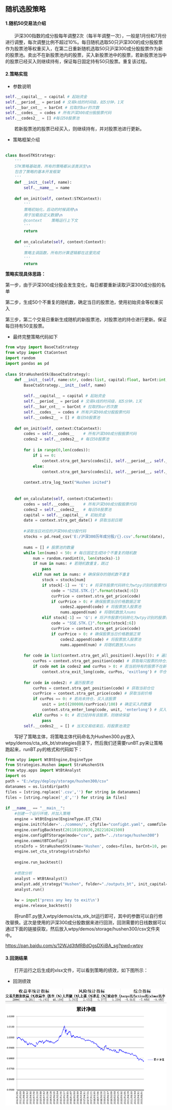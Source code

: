 ## 随机选股策略

#### 1.随机50交易法介绍

&emsp;&emsp;沪深300指数的成分股每年调整2次（每半年调整一次），一般是1月份和7月份进行调整，每次调整比例不超过10%。每日随机选取50只沪深300的成分股股票作为股票池等权重买入，在第二日重新随机选取50只沪深300成分股股票作为新的股票池。卖出不在新股票池内的股票，买入新股票池中的股票，若新股票池当中的股票已经买入则继续持有，保证每日固定持有50只股票。重复该过程。

#### 2.策略实现

- 参数说明

```python
self.__capital__ = capital # 起始资金
self.__period__ = period # 交易k线的时间级，如5分钟，1天
self.__bar_cnt__ = barCnt # 拉取的bar的次数
self.__codes__ = codes # 所有沪深300成分股股票代码
self.__codes2__ = [] #每日50股票池
```
&emsp;&emsp;若新股票池的股票已经买入，则继续持有，并对股票池进行更新。

- 策略框架介绍

```python

class BaseSTKStrategy:
    '''
    STK策略基础类，所有的策略都从该类派生\n
    包含了策略的基本开发框架
    '''
    def __init__(self, name):
        self.__name__ = name

    def on_init(self, context:STKContext):
        '''
        策略初始化，启动的时候调用\n
        用于加载自定义数据\n
        @context    策略运行上下文
        '''
        return
        
    def on_calculate(self, context:Context):
        '''
        策略主调函数，所有的计算逻辑都在这里完成
        '''
        return
```

**策略实现具体思路：**

第一步，由于沪深300成分股会发生变化，每日都要重新读取沪深300成分股的名单

第二步，生成50个不重复的随机数，确定当日的股票池，使用初始资金等权重买入

第三步，第二个交易日重新生成随机的新股票池，对股票池的持仓进行更新。保证每日持有50支股票。

- 最终完整策略代码如下

```python
from wtpy import BaseCtaStrategy
from wtpy import CtaContext
import random
import pandas as pd

class StraHushenStk(BaseCtaStrategy):
    def __init__(self, name:str, codes:list, capital:float, barCnt:int, period:str):
        BaseCtaStrategy.__init__(self, name)

		self.__capital__ = capital # 起始资金
		self.__period__ = period # 交易k线的时间级，如5分钟，1天
		self.__bar_cnt__ = barCnt # 拉取的bar的次数
		self.__codes__ = codes # 所有沪深300成分股股票代码
		self.__codes2__ = [] # 每日50股票池

    def on_init(self, context:CtaContext):
        codes = self.__codes__    # 所有沪深300成分股股票代码
        codes2 = self.__codes2__ # 每日50股票池

        for i in range(0,len(codes)):
            if i == 0:
                context.stra_get_bars(codes[i], self.__period__, self.__bar_cnt__, isMain=True) # 设置第一支股票为主要品种
            else:
                context.stra_get_bars(codes[i], self.__period__, self.__bar_cnt__, isMain=False)

        context.stra_log_text("Hushen inited")

    
    def on_calculate(self, context:CtaContext):
        codes = self.__codes__    # 所有沪深300成分股股票代码
        codes2 = self.__codes2__  # 每日50股票池
        capital = self.__capital__ # 初始资金
        date = context.stra_get_date() # 获取当前日期

        #读取当日对应的沪深300成分股代码
        stocks = pd.read_csv('E:/沪深300历年成分股/{}.csv'.format(date), index_col=0)['order_book_id'].values 

        nums = [] # 股票池的数量
        while len(nums) < 50: # 每日固定生成50个不重复的随机数
            num = random.randint(0, len(stocks)-1)
            if num in nums: # 若随机数重复，跳过
                pass
            elif num not in nums: # 确保保存的随机数不重复
                stock = stocks[num]
                if stock[-1] == 'E': # 将深市股票代码转化为wtpy识别的股票代码
                    code = "SZSE.STK.{}".format(stock[:6])
                    curPrice = context.stra_get_price(code)
                    if curPrice > 0: # 确保股票当日价格数据正常
                        codes2.append(code) # 将股票放入股票池
                        nums.append(num) # 将随机数放入nums
                elif stock[-1] == 'G': # 将沪市股票代码转化为wtpy识别的股票代码
                    code = "SSE.STK.{}".format(stock[:6])
                    curPrice = context.stra_get_price(code)
                    if curPrice > 0: # 确保股票当日价格数据正常
                        codes2.append(code) # 将股票放入股票池
                        nums.append(num) # 将随机数放入nums

        for code in list(context.stra_get_all_position().keys()): # 遍历当前的持仓
            curPos = context.stra_get_position(code) # 获取每只股票的持仓头寸
            if code not in codes2 and curPos > 0: # 若当前持有的股票不在新生成的股票池内
                context.stra_exit_long(code, curPos, 'exitlong') # 平仓

        for code in codes2: # 遍历股票池
            curPos = context.stra_get_position(code) # 获取当前仓位
            curPrice = context.stra_get_price(code) # 获取当前价格
            if curPos == 0: # 若尚未持仓，买入该股票
                unit = int((200000/curPrice)/100) # 确定买入的数量
                context.stra_enter_long(code, unit, 'enterlong') # 买入unit手code
            elif curPos > 0: # 若已经持有该股票，则继续保留
                pass
        self.__codes2__ = [] # 当天交易结束后，将股票池清空

```

&emsp;&emsp;写好了策略主体，将策略主体代码命名为Hushen300.py放入wtpy/demos/cta_stk_bt/strategies目录下，然后我们还需要runBT.py来让策略跑起来，runBT.py的格式和代码如下：

```python
from wtpy import WtBtEngine,EngineType
from Strategies.Hushen import StraHushenStk
from wtpy.apps import WtBtAnalyst
import os
path = "E:/wtpy/deploy/storage/hushen300/csv"
datanames = os.listdir(path)
files = [string.replace('.csv','') for string in datanames]
files = [string.replace('_d','') for string in files]

if __name__ == "__main__":
    #创建一个运行环境，并加入策略
    engine = WtBtEngine(EngineType.ET_CTA)
    engine.init(folder='../common/', cfgfile="configbt.yaml", commfile="stk_comms.json", contractfile="stocks.json")
    engine.configBacktest(201101010930,202210241500)
    engine.configBTStorage(mode="csv", path="../storage/hushen300")
    engine.commitBTConfig()
    straInfo = StraHushenStk(name='Hushen', codes=files, barCnt=10, period="d", capital=10000000)
    engine.set_cta_strategy(straInfo)

    engine.run_backtest()

    #绩效分析
    analyst = WtBtAnalyst()
    analyst.add_strategy("Hushen", folder="./outputs_bt", init_capital=10000000, rf=0.02, annual_trading_days=240)
    analyst.run()

    kw = input('press any key to exit\n')
    engine.release_backtest()
```

&emsp;&emsp;将runBT.py放入wtpy/demos/cta_stk_bt运行即可，其中的参数可以自行修改替换。这次是使用的沪深300成分股数据来进行回测，回测需要的日线数据可以通过下面的链接获取，然后放入wtpy/demos/storage/hushen300/csv文件夹中。

https://pan.baidu.com/s/12WJd3tMRBdOgsDXiiBA_sg?pwd=wtpy 


#### 3.回测结果

&emsp;&emsp;打开运行之后生成的xlsx文件，可以看到策略的绩效，如下图所示：

- 回测绩效

![](https://raw.githubusercontent.com/leoyinhaiqing/images/main/img/1666854625408.png)
